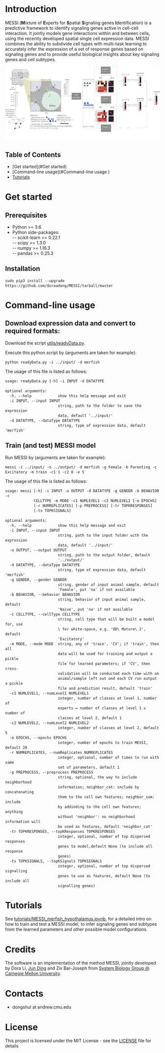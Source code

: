 # Introduction
MESSI (**M**ixture of **E**xperts for **S**patial **S**ignaling genes **I**dentification) is a predictive framework to identify signaling genes active in cell-cell interaction. It jointly models gene interactions within and between cells, using the recently developed spatial single cell expression data. MESSI combines the ability to subdivide cell types with multi-task learning to accurately infer the expression of a set of response genes based on signaling genes and to provide useful biological insights about key signaling genes and cell subtypes. 

![flowchart](./method_diagram.png)

## Table of Contents
- [Get started](#Get started)
- [Command-line usage](#Command-line usage )
- [Tutorials](#Tutorials)

# Get started 
## Prerequisites 
* Python >= 3.6
* Python side-packages:  
-- scikit-learn >= 0.22.1  
-- scipy >= 1.3.0  
-- numpy >= 1.16.3  
-- pandas >= 0.25.3  

## Installation 

```shell
sudo pip3 install --upgrade  https://github.com/doraadong/MESSI/tarball/master
```

# Command-line usage 

## Download expression data and convert to required formats:

Download the script [utils/readyData.py](utils/readyData.py). 

Execute this python script by (arguments are taken for example): 

```shell
python readyData.py -i ../input/ -d merfish
```
The usage of this file is listed as follows:  

```shell
usage: readyData.py [-h] -i INPUT -d DATATYPE

optional arguments:
  -h, --help            show this help message and exit
  -i INPUT, --input INPUT
                        string, path to the folder to save the expression
                        data, default '../input/'
  -d DATATYPE, --dataType DATATYPE
                        string, type of expression data, default 'merfish'

```

## Train (and test) MESSI model 

Run MESSI by (arguments are taken for example): 

```shell
messi -i ../input/ -o ../output/ -d merfish -g Female -b Parenting -c Excitatory -m train -c1 1 -c2 8 -e 5
```
The usage of this file is listed as follows:  

```shell
usage: messi [-h] -i INPUT -o OUTPUT -d DATATYPE -g GENDER -b BEHAVIOR -c
             CELLTYPE -m MODE -c1 NUMLEVEL1 -c2 NUMLEVEL2 [-e EPOCHS]
             [-r NUMREPLICATES] [-p PREPROCESS] [-tr TOPKRESPONSES]
             [-ts TOPKSIGNALS]

optional arguments:
  -h, --help            show this help message and exit
  -i INPUT, --input INPUT
                        string, path to the input folder with the expression
                        data, default '../input/'
  -o OUTPUT, --output OUTPUT
                        string, path to the output folder, default
                        '../output/'
  -d DATATYPE, --dataType DATATYPE
                        string, type of expression data, default 'merfish'
  -g GENDER, --gender GENDER
                        string, gender of input animal sample, default
                        'Female', put 'na' if not available
  -b BEHAVIOR, --behavior BEHAVIOR
                        string, behavior of input animal sample, default
                        'Naive', put 'na' if not available
  -c CELLTYPE, --cellType CELLTYPE
                        string, cell type that will be built a model for, use
                        \ for white-space, e.g. 'OD\ Mature\ 2', default
                        'Excitatory'
  -m MODE, --mode MODE  string, any of 'train', 'CV'; if 'train', then all
                        data will be used for training and output a pickle
                        file for learned parameters; if 'CV', then cross-
                        validation will be conducted each time with an
                        animal/sample left out and each CV run output a pickle
                        file and prediction result, default 'train'
  -c1 NUMLEVEL1, --numLevel1 NUMLEVEL1
                        integer, number of classes at level 1, number of
                        experts = number of classes at level 1 x number of
                        classes at level 2, default 1
  -c2 NUMLEVEL2, --numLevel2 NUMLEVEL2
                        integer, number of classes at level 2, default 5
  -e EPOCHS, --epochs EPOCHS
                        integer, number of epochs to train MESSI, default 20
  -r NUMREPLICATES, --numReplicates NUMREPLICATES
                        integer, optional, number of times to run with same
                        set of parameters, default 1
  -p PREPROCESS, --preprocess PREPROCESS
                        string, optional, the way to include neighborhood
                        information; neighbor_cat: include by concatenating
                        them to the cell own features; neighbor_sum: include
                        by addinding to the cell own features; anything
                        without 'neighbor': no neighborhood information will
                        be used as features, default 'neighbor_cat'
  -tr TOPKRESPONSES, --topKResponses TOPKRESPONSES
                        integer, optional, number of top dispersed responses
                        genes to model,default None (to include all response
                        genes)
  -ts TOPKSIGNALS, --topKSignals TOPKSIGNALS
                        integer, optional, number of top dispersed signalling
                        genes to use as features, default None (to include all
                        signalling genes)
```

# Tutorials
See [tutorials/MESSI_merfish_hypothalamus.ipynb](tutorials/MESSI_merfish_hypothalamus.ipynb), for a detailed intro on how to train and test a MESSI model, to infer signaling genes and subtypes from the learned parameters and other possible model configurations. 

# Credits
The software is an implementation of the method MESSI, jointly developed by Dora Li, [Jun Ding](https://github.com/phoenixding) and Ziv Bar-Joseph from [System Biology Group @ Carnegie Mellon University](http://sb.cs.cmu.edu/).  

# Contacts
* dongshul at andrew.cmu.edu 

# License 
This project is licensed under the MIT License - see the [LICENSE](LICENSE]) file for details

